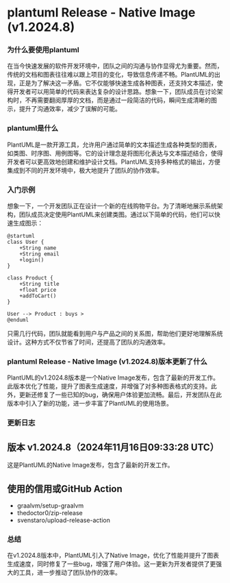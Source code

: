 # plantuml Release - Native Image (v1.2024.8)
### 为什么要使用plantuml

在当今快速发展的软件开发环境中，团队之间的沟通与协作显得尤为重要。然而，传统的文档和图表往往难以跟上项目的变化，导致信息传递不畅。PlantUML的出现，正是为了解决这一矛盾。它不仅能够快速生成各种图表，还支持文本描述，使得开发者可以用简单的代码来表达复杂的设计思路。想象一下，团队成员在讨论架构时，不再需要翻阅厚厚的文档，而是通过一段简洁的代码，瞬间生成清晰的图示，提升了沟通效率，减少了误解的可能。

### plantuml是什么

PlantUML是一款开源工具，允许用户通过简单的文本描述生成各种类型的图表，如类图、时序图、用例图等。它的设计理念是将图形化表达与文本描述结合，使得开发者可以更高效地创建和维护设计文档。PlantUML支持多种格式的输出，方便集成到不同的开发环境中，极大地提升了团队的协作效率。

### 入门示例

想象一下，一个开发团队正在设计一个新的在线购物平台。为了清晰地展示系统架构，团队成员决定使用PlantUML来创建类图。通过以下简单的代码，他们可以快速生成图示：

```
@startuml
class User {
    +String name
    +String email
    +login()
}

class Product {
    +String title
    +float price
    +addToCart()
}

User --> Product : buys >
@enduml
```

只需几行代码，团队就能看到用户与产品之间的关系图，帮助他们更好地理解系统设计。这种方式不仅节省了时间，还提高了团队的沟通效率。

### plantuml Release - Native Image (v1.2024.8)版本更新了什么

PlantUML的v1.2024.8版本是一个Native Image发布，包含了最新的开发工作。此版本优化了性能，提升了图表生成速度，并增强了对多种图表格式的支持。此外，更新还修复了一些已知的bug，确保用户体验更加流畅。最后，开发团队在此版本中引入了新的功能，进一步丰富了PlantUML的使用场景。

### 更新日志

## 版本 v1.2024.8（2024年11月16日09:33:28 UTC）

这是PlantUML的Native Image发布，包含了最新的开发工作。

## 使用的信用或GitHub Action

- graalvm/setup-graalvm
- thedoctor0/zip-release
- svenstaro/upload-release-action

### 总结

在v1.2024.8版本中，PlantUML引入了Native Image，优化了性能并提升了图表生成速度，同时修复了一些bug，增强了用户体验。这一更新为开发者提供了更强大的工具，进一步推动了团队协作的效率。